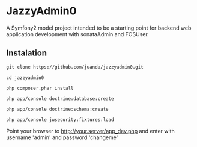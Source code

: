 JazzyAdmin0
===========

A Symfony2 model project intended to be a starting point for backend web application development
with sonataAdmin and FOSUser.

Instalation
-----------

    git clone https://github.com/juanda/jazzyadmin0.git

    cd jazzyadmin0

    php composer.phar install

    php app/console doctrine:database:create

    php app/console doctrine:schema:create

    php app/console jwsecurity:fixtures:load 

Point your browser to http://your.server/app_dev.php and enter with username 'admin' and password 'changeme'

